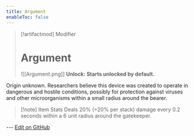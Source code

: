 ```yaml
---
title: Argument
enableToc: false
---
```


> [!artifactmod] Modifier
>
> # Argument
>
> ![[Argument.png]]
> **Unlock: Starts unlocked by default.** 

Origin unknown. Researchers believe this device was created to operate in dangerous and hostile conditions, possibly for protection against viruses and other microorganisms within a small radius around the bearer.

> [!note] Item Stats
> Deals 20% (+20% per stack) damage every 0.2 seconds within a 6 unit radius around the gatekeeper.

--- [Edit on GitHub](https://github.com/Mondrethos/gatekeeperwiki/edit/main/content/Artifacts/Argument.md)
